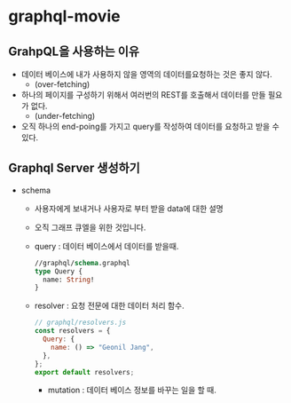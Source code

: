 # graphql-movie

## GrahpQL을 사용하는 이유

- 데이터 베이스에 내가 사용하지 않을 영역의 데이터를요청하는 것은 좋지 않다.
  - (over-fetching)
- 하나의 페이지를 구성하기 위해서 여러번의 REST를 호출해서 데이터를 만들 필요가 없다.
  - (under-fetching)
- 오직 하나의 end-poing를 가지고 query를 작성하여 데이터를 요청하고 받을 수 있다.

## Graphql Server 생성하기

- schema

  - 사용자에게 보내거나 사용자로 부터 받을 data에 대한 설명
  - 오직 그래프 큐엘을 위한 것입니다.
  - query : 데이터 베이스에서 데이터를 받을때.

    ```graphql
    //graphql/schema.graphql
    type Query {
      name: String!
    }
    ```

  - resolver : 요청 전문에 대한 데이터 처리 함수.

    ```javascript
    // graphql/resolvers.js
    const resolvers = {
      Query: {
        name: () => "Geonil Jang",
      },
    };
    export default resolvers;
    ```

    - mutation : 데이터 베이스 정보를 바꾸는 일을 할 때.
